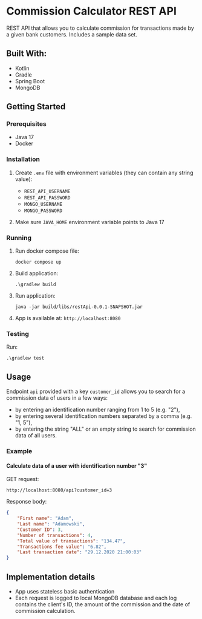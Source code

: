 # Commission Calculator REST API

REST API that allows you to calculate commission for transactions made by a given bank customers. Includes a sample data set.

## Built With:
- Kotlin
- Gradle
- Spring Boot
- MongoDB

## Getting Started

### Prerequisites
- Java 17
- Docker

### Installation
1. Create `.env` file with environment variables (they can contain any string value):
   - `REST_API_USERNAME`
   - `REST_API_PASSWORD`
   - `MONGO_USERNAME`
   - `MONGO_PASSWORD`

2. Make sure `JAVA_HOME` environment variable points to Java 17

### Running
1. Run docker compose file:
   ```shell
   docker compose up
   ```
2. Build application:
   ```shell
   .\gradlew build
   ```
3. Run application:
   ```shell
   java -jar build/libs/restApi-0.0.1-SNAPSHOT.jar
   ```
4. App is available at:
   `http://localhost:8080`

### Testing
Run:
```shell
.\gradlew test
```

## Usage
Endpoint `api` provided with a key `customer_id` allows you to search for a commission data of users in a few ways:
- by entering an identification number ranging from 1 to 5 (e.g. "2"),
- by entering several identification numbers separated by a comma (e.g. "1, 5"),
- by entering the string "ALL" or an empty string to search for commission data of all users.

### Example
#### Calculate data of a user with identification number "3"
GET request:
```
http://localhost:8080/api?customer_id=3
```

Response body:
```json
{
    "First name": "Adam",
    "Last name": "Adamowski",
    "Customer ID": 3,
    "Number of transactions": 4,
    "Total value of transactions": "134.47",
    "Transactions fee value": "6.82",
    "Last transaction date": "29.12.2020 21:00:03"
}
```

## Implementation details
- App uses stateless basic authentication
- Each request is logged to local MongoDB database and each log contains the client's ID, the amount of the commission and the date of commission calculation.

